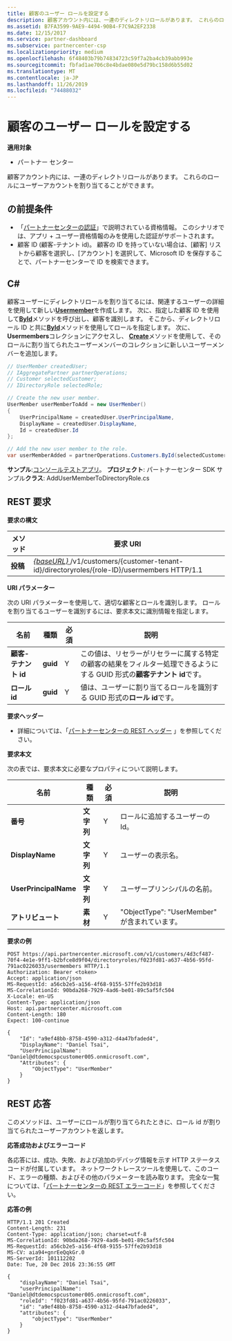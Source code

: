 ```yaml
---
title: 顧客のユーザー ロールを設定する
description: 顧客アカウント内には、一連のディレクトリロールがあります。 これらのロールにユーザーアカウントを割り当てることができます。
ms.assetid: B7FA3599-9AE9-4494-90B4-F7C9A2EF2338
ms.date: 12/15/2017
ms.service: partner-dashboard
ms.subservice: partnercenter-csp
ms.localizationpriority: medium
ms.openlocfilehash: 6f48403b79b74834723c59f7a2ba4cb39abb993e
ms.sourcegitcommit: fbfad1ae706c8e4bdae080e5d79bc158d6b55d02
ms.translationtype: MT
ms.contentlocale: ja-JP
ms.lasthandoff: 11/26/2019
ms.locfileid: "74488032"
---
```

# <a name="set-user-roles-for-a-customer"></a>顧客のユーザー ロールを設定する


**適用対象**

- パートナー センター

顧客アカウント内には、一連のディレクトリロールがあります。 これらのロールにユーザーアカウントを割り当てることができます。

## <a name="span-idprerequisitesspan-idprerequisitesspan-idprerequisitesprerequisites"></a><span id="Prerequisites"/><span id="prerequisites"/><span id="PREREQUISITES"/>の前提条件


- 「[パートナーセンターの認証](partner-center-authentication.md)」で説明されている資格情報。 このシナリオでは、アプリ + ユーザー資格情報のみを使用した認証がサポートされます。
- 顧客 ID (顧客-テナント id)。 顧客の ID を持っていない場合は、[顧客] リストから顧客を選択し、[アカウント] を選択して、Microsoft ID を保存することで、パートナーセンターで ID を検索できます。

## <a name="span-idc_span-idc_c"></a><span id="C_"/><span id="c_"/>C#


顧客ユーザーにディレクトリロールを割り当てるには、関連するユーザーの詳細を使用して新しい[**Usermember**](https://docs.microsoft.com/dotnet/api/microsoft.store.partnercenter.models.roles.usermember)を作成します。 次に、指定した顧客 ID を使用して[**ById**](https://docs.microsoft.com/dotnet/api/microsoft.store.partnercenter.customers.icustomercollection.byid)メソッドを呼び出し、顧客を識別します。 そこから、ディレクトリロール ID と共に[**ById**](https://docs.microsoft.com/dotnet/api/microsoft.store.partnercenter.customerdirectoryroles.idirectoryrolecollection.byid)メソッドを使用してロールを指定します。 次に、 **Usermembers**コレクションにアクセスし、 [**Create**](https://docs.microsoft.com/dotnet/api/microsoft.store.partnercenter.customerdirectoryroles.iusermembercollection.create)メソッドを使用して、そのロールに割り当てられたユーザーメンバーのコレクションに新しいユーザーメンバーを追加します。

``` csharp
// UserMember createdUser;
// IAggregatePartner partnerOperations;
// Customer selectedCustomer;
// IDirectoryRole selectedRole;

// Create the new user member.
UserMember userMemberToAdd = new UserMember()
{
    UserPrincipalName = createdUser.UserPrincipalName,
    DisplayName = createdUser.DisplayName,
    Id = createdUser.Id
};

// Add the new user member to the role.
var userMemberAdded = partnerOperations.Customers.ById(selectedCustomer.Id).DirectoryRoles.ById(selectedRole.Id).UserMembers.Create(userMemberToAdd);
```

**サンプル**:[コンソールテストアプリ](console-test-app.md)。 **プロジェクト**: パートナーセンター SDK サンプル**クラス**: AddUserMemberToDirectoryRole.cs

## <a name="span-idrest_requestspan-idrest_requestspan-idrest_requestrest-request"></a><span id="REST_Request"/><span id="rest_request"/><span id="REST_REQUEST"/>REST 要求


**要求の構文**

| メソッド   | 要求 URI                                                                                                                 |
|----------|-----------------------------------------------------------------------------------------------------------------------------|
| **投稿** | [ *{baseURL}* ](partner-center-rest-urls.md)/v1/customers/{customer-tenant-id}/directoryroles/{role-ID}/usermembers HTTP/1.1 |

 

**URI パラメーター**

次の URI パラメーターを使用して、適切な顧客とロールを識別します。 ロールを割り当てるユーザーを識別するには、要求本文に識別情報を指定します。

| 名前                   | 種類     | 必須 | 説明                                                                                                                                            |
|------------------------|----------|----------|--------------------------------------------------------------------------------------------------------------------------------------------------------|
| **顧客-テナント id** | **guid** | Y        | この値は、リセラーがリセラーに属する特定の顧客の結果をフィルター処理できるようにする GUID 形式の**顧客テナント id**です。 |
| **ロール id**            | **guid** | Y        | 値は、ユーザーに割り当てるロールを識別する GUID 形式の**ロール id**です。                                                              |

 

**要求ヘッダー**

- 詳細については、「[パートナーセンターの REST ヘッダー](headers.md) 」を参照してください。

**要求本文**

次の表では、要求本文に必要なプロパティについて説明します。

| 名前                  | 種類       | 必須 | 説明                            |
|-----------------------|------------|----------|----------------------------------------|
| **番号**                | **文字列** | Y        | ロールに追加するユーザーの Id。 |
| **DisplayName**       | **文字列** | Y        | ユーザーの表示名。 |
| **UserPrincipalName** | **文字列** | Y        | ユーザープリンシパルの名前。        |
| **アトリビュート**        | **素材** | Y        | "ObjectType": "UserMember" が含まれています。     |

 

**要求の例**

```http
POST https://api.partnercenter.microsoft.com/v1/customers/4d3cf487-70f4-4e1e-9ff1-b2bfce8d9f04/directoryroles/f023fd81-a637-4b56-95fd-791ac0226033/usermembers HTTP/1.1
Authorization: Bearer <token>
Accept: application/json
MS-RequestId: a56cb2e5-a156-4f68-9155-57ffe2b93d18
MS-CorrelationId: 90bda268-7929-4ad6-be01-89c5af5fc504
X-Locale: en-US
Content-Type: application/json
Host: api.partnercenter.microsoft.com
Content-Length: 180
Expect: 100-continue

{
    "Id": "a9ef48bb-8758-4590-a312-d4a47bfaded4",
    "DisplayName": "Daniel Tsai",
    "UserPrincipalName": "Daniel@dtdemocspcustomer005.onmicrosoft.com",
    "Attributes": {
        "ObjectType": "UserMember"
    }
}
```

## <a name="span-idrest_responsespan-idrest_responsespan-idrest_responserest-response"></a><span id="REST_Response"/><span id="rest_response"/><span id="REST_RESPONSE"/>REST 応答


このメソッドは、ユーザーにロールが割り当てられたときに、ロール id が割り当てられたユーザーアカウントを返します。

**応答成功およびエラーコード**

各応答には、成功、失敗、および追加のデバッグ情報を示す HTTP ステータスコードが付属しています。 ネットワークトレースツールを使用して、このコード、エラーの種類、およびその他のパラメーターを読み取ります。 完全な一覧については、「[パートナーセンターの REST エラーコード](error-codes.md)」を参照してください。

**応答の例**

```http
HTTP/1.1 201 Created
Content-Length: 231
Content-Type: application/json; charset=utf-8
MS-CorrelationId: 90bda268-7929-4ad6-be01-89c5af5fc504
MS-RequestId: a56cb2e5-a156-4f68-9155-57ffe2b93d18
MS-CV: aia94+gnrEeQqkGr.0
MS-ServerId: 101112202
Date: Tue, 20 Dec 2016 23:36:55 GMT

{
    "displayName": "Daniel Tsai",
    "userPrincipalName": "Daniel@dtdemocspcustomer005.onmicrosoft.com",
    "roleId": "f023fd81-a637-4b56-95fd-791ac0226033",
    "id": "a9ef48bb-8758-4590-a312-d4a47bfaded4",
    "attributes": {
        "objectType": "UserMember"
    }
}
```

 

 




